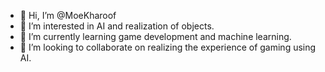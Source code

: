 - 👋 Hi, I’m @MoeKharoof
- 👀 I’m interested in AI and realization of objects.
- 🌱 I’m currently learning game development and machine learning.
- 💞️ I’m looking to collaborate on realizing the experience of gaming using AI.

<!---
MoeKharoof/MoeKharoof is a ✨ special ✨ repository because its `README.md` (this file) appears on your GitHub profile.
You can click the Preview link to take a look at your changes.
--->
